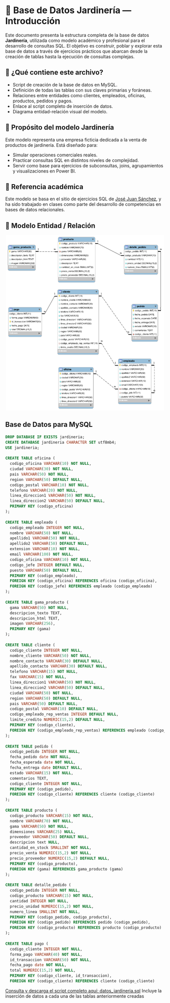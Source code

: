 # 🌱 Base de Datos Jardinería — Introducción

Este documento presenta la estructura completa de la base de datos **Jardinería**, utilizada como modelo académico y profesional para el desarrollo de consultas SQL. El objetivo es construir, poblar y explorar esta base de datos a través de ejercicios prácticos que abarcan desde la creación de tablas hasta la ejecución de consultas complejas.

## 🧩 ¿Qué contiene este archivo?

- Script de creación de la base de datos en MySQL.
- Definición de todas las tablas con sus claves primarias y foráneas.
- Relaciones entre entidades como clientes, empleados, oficinas, productos, pedidos y pagos.
- Enlace al script completo de inserción de datos.
- Diagrama entidad-relación visual del modelo.

## 🧠 Propósito del modelo Jardinería

Este modelo representa una empresa ficticia dedicada a la venta de productos de jardinería. Está diseñado para:

- Simular operaciones comerciales reales.
- Practicar consultas SQL en distintos niveles de complejidad.
- Servir como base para ejercicios de subconsultas, joins, agrupamientos y visualizaciones en Power BI.

## 🔗 Referencia académica

Este modelo se basa en el sitio de ejercicios SQL de [José Juan Sánchez](https://josejuansanchez.org/bd/ejercicios-consultas-sql/index.html#jardiner%C3%ADa), y ha sido trabajado en clases como parte del desarrollo de competencias en bases de datos relacionales.

## 🔗 Modelo Entidad / Relación
<p align="center">
<img src="./imagenes/jardineria.png" alt="Diagrama Entidad Relación" width="500"/>
</p>


## Base de Datos para MySQL

```sql
DROP DATABASE IF EXISTS jardineria;
CREATE DATABASE jardineria CHARACTER SET utf8mb4;
USE jardineria;

CREATE TABLE oficina (
  codigo_oficina VARCHAR(10) NOT NULL,
  ciudad VARCHAR(30) NOT NULL,
  pais VARCHAR(50) NOT NULL,
  region VARCHAR(50) DEFAULT NULL,
  codigo_postal VARCHAR(10) NOT NULL,
  telefono VARCHAR(20) NOT NULL,
  linea_direccion1 VARCHAR(50) NOT NULL,
  linea_direccion2 VARCHAR(50) DEFAULT NULL,
  PRIMARY KEY (codigo_oficina)
);

CREATE TABLE empleado (
  codigo_empleado INTEGER NOT NULL,
  nombre VARCHAR(50) NOT NULL,
  apellido1 VARCHAR(50) NOT NULL,
  apellido2 VARCHAR(50) DEFAULT NULL,
  extension VARCHAR(10) NOT NULL,
  email VARCHAR(100) NOT NULL,
  codigo_oficina VARCHAR(10) NOT NULL,
  codigo_jefe INTEGER DEFAULT NULL,
  puesto VARCHAR(50) DEFAULT NULL,
  PRIMARY KEY (codigo_empleado),
  FOREIGN KEY (codigo_oficina) REFERENCES oficina (codigo_oficina),
  FOREIGN KEY (codigo_jefe) REFERENCES empleado (codigo_empleado)
);

CREATE TABLE gama_producto (
  gama VARCHAR(50) NOT NULL,
  descripcion_texto TEXT,
  descripcion_html TEXT,
  imagen VARCHAR(256),
  PRIMARY KEY (gama)
);

CREATE TABLE cliente (
  codigo_cliente INTEGER NOT NULL,
  nombre_cliente VARCHAR(50) NOT NULL,
  nombre_contacto VARCHAR(30) DEFAULT NULL,
  apellido_contacto VARCHAR(30) DEFAULT NULL,
  telefono VARCHAR(15) NOT NULL,
  fax VARCHAR(15) NOT NULL,
  linea_direccion1 VARCHAR(50) NOT NULL,
  linea_direccion2 VARCHAR(50) DEFAULT NULL,
  ciudad VARCHAR(50) NOT NULL,
  region VARCHAR(50) DEFAULT NULL,
  pais VARCHAR(50) DEFAULT NULL,
  codigo_postal VARCHAR(10) DEFAULT NULL,
  codigo_empleado_rep_ventas INTEGER DEFAULT NULL,
  limite_credito NUMERIC(15,2) DEFAULT NULL,
  PRIMARY KEY (codigo_cliente),
  FOREIGN KEY (codigo_empleado_rep_ventas) REFERENCES empleado (codigo_empleado)
);

CREATE TABLE pedido (
  codigo_pedido INTEGER NOT NULL,
  fecha_pedido date NOT NULL,
  fecha_esperada date NOT NULL,
  fecha_entrega date DEFAULT NULL,
  estado VARCHAR(15) NOT NULL,
  comentarios TEXT,
  codigo_cliente INTEGER NOT NULL,
  PRIMARY KEY (codigo_pedido),
  FOREIGN KEY (codigo_cliente) REFERENCES cliente (codigo_cliente)
);

CREATE TABLE producto (
  codigo_producto VARCHAR(15) NOT NULL,
  nombre VARCHAR(70) NOT NULL,
  gama VARCHAR(50) NOT NULL,
  dimensiones VARCHAR(25) NULL,
  proveedor VARCHAR(50) DEFAULT NULL,
  descripcion text NULL,
  cantidad_en_stock SMALLINT NOT NULL,
  precio_venta NUMERIC(15,2) NOT NULL,
  precio_proveedor NUMERIC(15,2) DEFAULT NULL,
  PRIMARY KEY (codigo_producto),
  FOREIGN KEY (gama) REFERENCES gama_producto (gama)
);

CREATE TABLE detalle_pedido (
  codigo_pedido INTEGER NOT NULL,
  codigo_producto VARCHAR(15) NOT NULL,
  cantidad INTEGER NOT NULL,
  precio_unidad NUMERIC(15,2) NOT NULL,
  numero_linea SMALLINT NOT NULL,
  PRIMARY KEY (codigo_pedido, codigo_producto),
  FOREIGN KEY (codigo_pedido) REFERENCES pedido (codigo_pedido),
  FOREIGN KEY (codigo_producto) REFERENCES producto (codigo_producto)
);

CREATE TABLE pago (
  codigo_cliente INTEGER NOT NULL,
  forma_pago VARCHAR(40) NOT NULL,
  id_transaccion VARCHAR(50) NOT NULL,
  fecha_pago date NOT NULL,
  total NUMERIC(15,2) NOT NULL,
  PRIMARY KEY (codigo_cliente, id_transaccion),
  FOREIGN KEY (codigo_cliente) REFERENCES cliente (codigo_cliente)
```

[Consulta y descarga el script completo aquí: datos_jardineria.sql](datos_jardineria.sql)  Incluye la inserción de datos a cada una de las tablas anteriormente creadas
